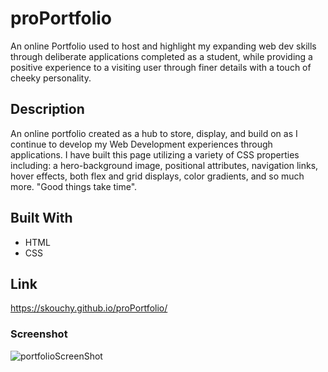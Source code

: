 
# proPortfolio
An online Portfolio used to host and highlight my expanding web dev skills through deliberate applications completed as a student, while providing a positive experience to a visiting user through finer details with a touch of cheeky personality. 

## Description
An online portfolio created as a hub to store, display, and build on as I continue to develop my Web Development experiences through applications. I have built this page utilizing a variety of CSS properties including: a hero-background image, positional attributes, navigation links, hover effects, both flex and grid displays, color gradients, and so much more. "Good things take time". 

## Built With
* HTML
* CSS

## Link
https://skouchy.github.io/proPortfolio/

### Screenshot
![portfolioScreenShot](https://user-images.githubusercontent.com/119292219/211481253-4ad04cf0-408b-411f-ab07-1853d2532557.png)
